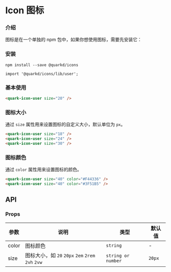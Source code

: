 # Icon 图标

### 介绍

图标是在一个单独的 npm 包中，如果你想使用图标，需要先安装它：

### 安装
```tsx
npm install --save @quarkd/icons

import '@quarkd/icons/lib/user';
```

### 基本使用
```html
<quark-icon-user size="20" />
```

### 图标大小

通过 `size` 属性用来设置图标的自定义大小，默认单位为 `px`。

```html
<quark-icon-user size="18" />
<quark-icon-user size="24" />
<quark-icon-user size="30" />
```

### 图标颜色

通过 `color` 属性用来设置图标的颜色。

```html
<quark-icon-user size="40" color="#F44336" />
<quark-icon-user size="40" color="#3F51B5" />
```

## API

### Props

| 参数         | 说明                             | 类型             | 默认值           |
|--------------|----------------------------------|------------------|------------------|
| color        | 图标颜色                           | `string`           | -                |
| size         | 图标大小，如 `20` `20px` `2em` `2rem` `2vh` `2vw`| `string or number` | `20px`     |

